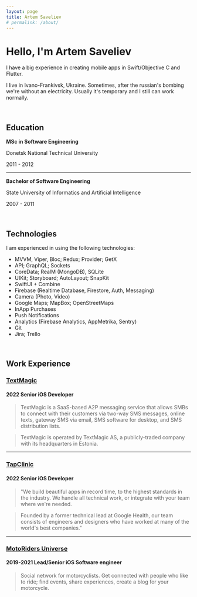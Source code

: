 ```yaml
---
layout: page
title: Artem Saveliev
# permalink: /about/
---
```


# Hello, I'm Artem Saveliev

I have a big experience in creating mobile apps in Swift/Objective C and Flutter.

I live in Ivano-Frankivsk, Ukraine. Sometimes, after the russian's bombing we're without an electricity. Usually it's temporary and I still can work normally.

<br>

## Education

**MSc in Software Engineering**

Donetsk National Technical University

2011 - 2012

---

**Bachelor of Software Engineering**

State University of Informatics and Artificial Intelligence

2007 - 2011

<br>

## Technologies

I am experienced in using the following technologies:

* MVVM, Viper, Bloc; Redux; Provider; GetX
* API; GraphQL; Sockets
* CoreData; RealM (MongoDB), SQLite
* UIKit; Storyboard; AutoLayout; SnapKit
* SwiftUI + Combine
* Firebase (Realtime Database, Firestore, Auth, Messaging)
* Camera (Photo, Video)
* Google Maps; MapBox; OpenStreetMaps
* InApp Purchases
* Push Notifications
* Analytics (Firebase Analytics, AppMetrika, Sentry)
* Git
* Jira; Trello

<br>

## Work Experience

### [TextMagic](https://www.textmagic.com)
#### 2022 Senior iOS Developer

> TextMagic is a SaaS-based A2P messaging service that allows SMBs to connect with their customers via two-way SMS messages, online texts, gateway SMS via email, SMS software for desktop, and SMS distribution lists.

> TextMagic is operated by TextMagic AS, a publicly-traded company with its headquarters in Estonia.

---

### [TapClinic](https://www.tap.clinic)
#### 2022 Senior iOS Developer

> "We build beautiful apps in record time, to the highest standards in the industry. We handle all technical work, or integrate with your team where we're needed.

> Founded by a former technical lead at Google Health, our team consists of engineers and designers who have worked at many of the world's best companies."

---

### [MotoRiders Universe](https://motoridersuniverse.com)
#### 2019-2021 Lead/Senior iOS Software engineer

> Social network for motorcyclists. Get connected with people who like to ride; find events, share experiences, create a blog for your motorcycle.

